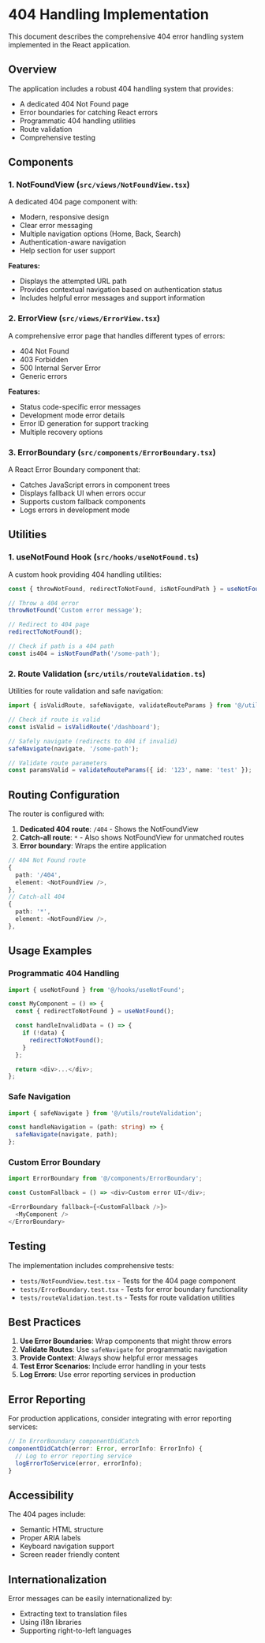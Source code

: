 # 404 Handling Implementation

This document describes the comprehensive 404 error handling system implemented in the React application.

## Overview

The application includes a robust 404 handling system that provides:
- A dedicated 404 Not Found page
- Error boundaries for catching React errors
- Programmatic 404 handling utilities
- Route validation
- Comprehensive testing

## Components

### 1. NotFoundView (`src/views/NotFoundView.tsx`)

A dedicated 404 page component with:
- Modern, responsive design
- Clear error messaging
- Multiple navigation options (Home, Back, Search)
- Authentication-aware navigation
- Help section for user support

**Features:**
- Displays the attempted URL path
- Provides contextual navigation based on authentication status
- Includes helpful error messages and support information

### 2. ErrorView (`src/views/ErrorView.tsx`)

A comprehensive error page that handles different types of errors:
- 404 Not Found
- 403 Forbidden
- 500 Internal Server Error
- Generic errors

**Features:**
- Status code-specific error messages
- Development mode error details
- Error ID generation for support tracking
- Multiple recovery options

### 3. ErrorBoundary (`src/components/ErrorBoundary.tsx`)

A React Error Boundary component that:
- Catches JavaScript errors in component trees
- Displays fallback UI when errors occur
- Supports custom fallback components
- Logs errors in development mode

## Utilities

### 1. useNotFound Hook (`src/hooks/useNotFound.ts`)

A custom hook providing 404 handling utilities:

```typescript
const { throwNotFound, redirectToNotFound, isNotFoundPath } = useNotFound();

// Throw a 404 error
throwNotFound('Custom error message');

// Redirect to 404 page
redirectToNotFound();

// Check if path is a 404 path
const is404 = isNotFoundPath('/some-path');
```

### 2. Route Validation (`src/utils/routeValidation.ts`)

Utilities for route validation and safe navigation:

```typescript
import { isValidRoute, safeNavigate, validateRouteParams } from '@/utils/routeValidation';

// Check if route is valid
const isValid = isValidRoute('/dashboard');

// Safely navigate (redirects to 404 if invalid)
safeNavigate(navigate, '/some-path');

// Validate route parameters
const paramsValid = validateRouteParams({ id: '123', name: 'test' });
```

## Routing Configuration

The router is configured with:

1. **Dedicated 404 route**: `/404` - Shows the NotFoundView
2. **Catch-all route**: `*` - Also shows NotFoundView for unmatched routes
3. **Error boundary**: Wraps the entire application

```typescript
// 404 Not Found route
{
  path: '/404',
  element: <NotFoundView />,
},
// Catch-all 404
{
  path: '*',
  element: <NotFoundView />,
},
```

## Usage Examples

### Programmatic 404 Handling

```typescript
import { useNotFound } from '@/hooks/useNotFound';

const MyComponent = () => {
  const { redirectToNotFound } = useNotFound();

  const handleInvalidData = () => {
    if (!data) {
      redirectToNotFound();
    }
  };

  return <div>...</div>;
};
```

### Safe Navigation

```typescript
import { safeNavigate } from '@/utils/routeValidation';

const handleNavigation = (path: string) => {
  safeNavigate(navigate, path);
};
```

### Custom Error Boundary

```typescript
import ErrorBoundary from '@/components/ErrorBoundary';

const CustomFallback = () => <div>Custom error UI</div>;

<ErrorBoundary fallback={<CustomFallback />}>
  <MyComponent />
</ErrorBoundary>
```

## Testing

The implementation includes comprehensive tests:

- `tests/NotFoundView.test.tsx` - Tests for the 404 page component
- `tests/ErrorBoundary.test.tsx` - Tests for error boundary functionality
- `tests/routeValidation.test.ts` - Tests for route validation utilities

## Best Practices

1. **Use Error Boundaries**: Wrap components that might throw errors
2. **Validate Routes**: Use `safeNavigate` for programmatic navigation
3. **Provide Context**: Always show helpful error messages
4. **Test Error Scenarios**: Include error handling in your tests
5. **Log Errors**: Use error reporting services in production

## Error Reporting

For production applications, consider integrating with error reporting services:

```typescript
// In ErrorBoundary componentDidCatch
componentDidCatch(error: Error, errorInfo: ErrorInfo) {
  // Log to error reporting service
  logErrorToService(error, errorInfo);
}
```

## Accessibility

The 404 pages include:
- Semantic HTML structure
- Proper ARIA labels
- Keyboard navigation support
- Screen reader friendly content

## Internationalization

Error messages can be easily internationalized by:
- Extracting text to translation files
- Using i18n libraries
- Supporting right-to-left languages 